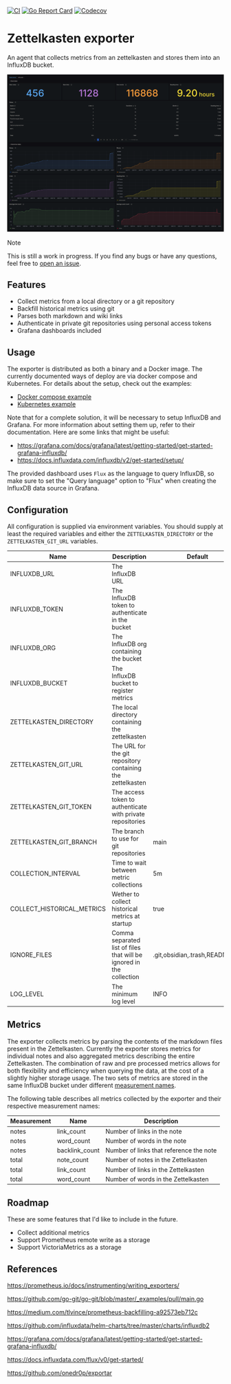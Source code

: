 [![CI](https://github.com/luissimas/zettelkasten-exporter/actions/workflows/check.yaml/badge.svg)](https://github.com/luissimas/zettelkasten-exporter/actions/workflows/check.yaml)
[![Go Report Card](https://goreportcard.com/badge/github.com/luissimas/zettelkasten-exporter)](https://goreportcard.com/report/github.com/luissimas/zettelkasten-exporter)
[![Codecov](https://codecov.io/github/luissimas/zettelkasten-exporter/coverage.svg?branch=main)](https://codecov.io/gh/luissimas/zettelkasten-exporter)

# Zettelkasten exporter

An agent that collects metrics from an zettelkasten and stores them into an InfluxDB bucket.

![](./docs/assets/dashboard.png)

> [!NOTE]
> This is still a work in progress. If you find any bugs or have any questions, feel free to [open an issue](https://github.com/luissimas/zettelkasten-exporter/issues/new/choose).

## Features

- Collect metrics from a local directory or a git repository
- Backfill historical metrics using git
- Parses both markdown and wiki links
- Authenticate in private git repositories using personal access tokens
- Grafana dashboards included

## Usage

The exporter is distributed as both a binary and a Docker image. The currently documented ways of deploy are via docker compose and Kubernetes. For details about the setup, check out the examples:

- [Docker compose example](./examples/compose)
- [Kubernetes example](./examples/kubernetes)

Note that for a complete solution, it will be necessary to setup InfluxDB and Grafana. For more information about setting them up, refer to their documentation. Here are some links that might be useful:

- https://grafana.com/docs/grafana/latest/getting-started/get-started-grafana-influxdb/
- https://docs.influxdata.com/influxdb/v2/get-started/setup/

The provided dashboard uses `Flux` as the language to query InfluxDB, so make sure to set the "Query language" option to "Flux" when creating the InfluxDB data source in Grafana.

## Configuration

All configuration is supplied via environment variables. You should supply at least the required variables and either the `ZETTELKASTEN_DIRECTORY` or the `ZETTELKASTEN_GIT_URL` variables.

| Name                       | Description                                                          | Default                        | Required |
| -------------------------- | -------------------------------------------------------------------- | ------------------------------ | -------- |
| INFLUXDB_URL               | The InfluxDB URL                                                     |                                | Yes      |
| INFLUXDB_TOKEN             | The InfluxDB token to authenticate in the bucket                     |                                | Yes      |
| INFLUXDB_ORG               | The InfluxDB org containing the bucket                               |                                | Yes      |
| INFLUXDB_BUCKET            | The InfluxDB bucket to register metrics                              |                                | Yes      |
| ZETTELKASTEN_DIRECTORY     | The local directory containing the zettelkasten                      |                                | No       |
| ZETTELKASTEN_GIT_URL       | The URL for the git repository containing the zettelkasten           |                                | No       |
| ZETTELKASTEN_GIT_TOKEN     | The access token to authenticate with private repositories           |                                | No       |
| ZETTELKASTEN_GIT_BRANCH    | The branch to use for git repositories                               | main                           | No       |
| COLLECTION_INTERVAL        | Time to wait between metric collections                              | 5m                             | No       |
| COLLECT_HISTORICAL_METRICS | Wether to collect historical metrics at startup                      | true                           | No       |
| IGNORE_FILES               | Comma separated list of files that will be ignored in the collection | .git,obsidian,.trash,README.md | No       |
| LOG_LEVEL                  | The minimum log level                                                | INFO                           | No       |

## Metrics

The exporter collects metrics by parsing the contents of the markdown files present in the Zettelkasten. Currently the exporter stores metrics for individual notes and also aggregated metrics describing the entire Zettelkasten. The combination of raw and pre processed metrics allows for both flexibility and efficiency when querying the data, at the cost of a slightly higher storage usage. The two sets of metrics are stored in the same InfluxDB bucket under different [measurement names](https://docs.influxdata.com/influxdb/cloud/reference/key-concepts/data-elements/#measurement).

The following table describes all metrics collected by the exporter and their respective measurement names:

| Measurement | Name           | Description                             |
|-------------|----------------|-----------------------------------------|
| notes       | link_count     | Number of links in the note             |
| notes       | word_count     | Number of words in the note             |
| notes       | backlink_count | Number of links that reference the note |
| total       | note_count     | Number of notes in the Zettelkasten     |
| total       | link_count     | Number of links in the Zettelkasten     |
| total       | word_count     | Number of words in the Zettelkasten     |

## Roadmap

These are some features that I'd like to include in the future.

- Collect additional metrics
- Support Prometheus remote write as a storage
- Support VictoriaMetrics as a storage

## References

https://prometheus.io/docs/instrumenting/writing_exporters/

https://github.com/go-git/go-git/blob/master/_examples/pull/main.go

https://medium.com/tlvince/prometheus-backfilling-a92573eb712c

https://github.com/influxdata/helm-charts/tree/master/charts/influxdb2

https://grafana.com/docs/grafana/latest/getting-started/get-started-grafana-influxdb/

https://docs.influxdata.com/flux/v0/get-started/

https://github.com/onedr0p/exportar
